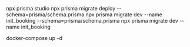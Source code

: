 npx prisma studio
npx prisma migrate deploy --schema=prisma/schema.prisma
npx prisma migrate dev --name init_booking --schema=prisma/schema.prisma
npx prisma migrate dev --name init_booking

<!-- starting docker -->

docker-compose up -d
